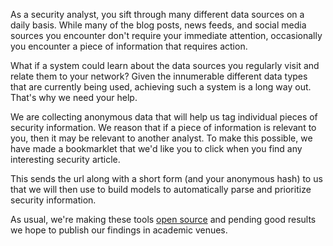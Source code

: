 As a security analyst, you sift through many different data sources on a daily basis. While many of the blog posts, news feeds, and social media sources you encounter don't require your immediate attention, occasionally you encounter a piece of information that requires action.

What if a system could learn about the data sources you regularly visit and relate them to your network? Given the innumerable different data types that are currently being used, achieving such a system is a long way out. That's why we need your help.

We are collecting anonymous data that will help us tag individual pieces of security information. We reason that if a piece of information is relevant to you, then it may be relevant to another analyst. To make this possible, we have made a bookmarklet that we'd like you to click when you find any interesting security article. 

This sends the url along with a short form (and your anonymous hash) to us that we will then use to build models to automatically parse and prioritize security information.

As usual, we're making these tools [open source](http://github.com/stucco) and pending good results we hope to publish our findings in academic venues.
